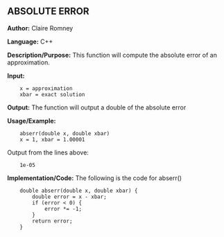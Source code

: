 ## ABSOLUTE ERROR

**Author:** Claire Romney

**Language:** C++

**Description/Purpose:** This function will compute the absolute error of an approximation.

**Input:** 
        
        x = approximation
        xbar = exact solution

**Output:** The function will output a double of the absolute error

**Usage/Example:**

        abserr(double x, double xbar)
        x = 1, xbar = 1.00001
       
Output from the lines above:

        1e-05
  
**Implementation/Code:** The following is the code for abserr()

        double abserr(double x, double xbar) {
	        double error = x - xbar;
	        if (error < 0) {
		        error *= -1;
	        }
	        return error;
        }
